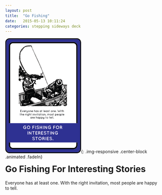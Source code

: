 ```yaml
---
layout: post
title:  "Go Fishing"
date:   2015-05-13 10:11:24
categories: stepping sideways deck
---
```

![Go Fishing Card](https://github.com/steppingsideways/steppingsideways.github.io/blob/master/images/go_fishing.png?raw=true){: .img-responsive .center-block .animated .fadeIn}

<div class="row">
	<div class="animated fadeIn col-md-12">
		<h1 style="margin-top:0px;">Go Fishing For Interesting Stories</h1>
		Everyone has at least one. With the right invitation, most people are happy to tell.
	</div>
</div>